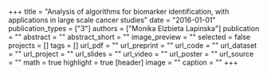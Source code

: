 +++
title = "Analysis of algorithms for biomarker identification, with applications in large scale cancer studies"
date = "2016-01-01"
publication_types = ["3"]
authors = ["Monika Elzbieta Lapinska"]
publication = ""
abstract = ""
abstract_short = ""
image_preview = ""
selected = false
projects = []
tags = []
url_pdf = ""
url_preprint = ""
url_code = ""
url_dataset = ""
url_project = ""
url_slides = ""
url_video = ""
url_poster = ""
url_source = ""
math = true
highlight = true
[header]
image = ""
caption = ""
+++
